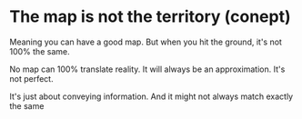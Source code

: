 # The map is not the territory (conept)

Meaning you can have a good map.
But when you hit the ground, it's not 100% the same.

No map can 100% translate reality.
It will always be an approximation.
It's not perfect.

It's just about conveying information.
And it might not always match exactly the same